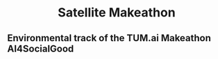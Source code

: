 <h1 align="center">
  <b>Satellite Makeathon</b><br>
</h1>

## Environmental track of the TUM.ai Makeathon AI4SocialGood


